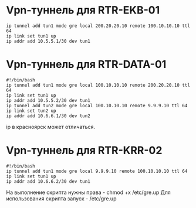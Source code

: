 
# Vpn-туннель для RTR-EKB-01

```#!/bin/bash
ip tunnel add tun1 mode gre local 200.20.20.10 remote 100.10.10.10 ttl 64
ip link set tun1 up
ip addr add 10.5.5.1/30 dev tun1
```

# Vpn-туннель для RTR-DATA-01 

```
#!/bin/bash
ip tunnel add tun1 mode gre local 100.10.10.10 remote 200.20.20.10 ttl 64
ip link set tun1 up
ip addr add 10.5.5.2/30 dev tun1
ip tunnel add tun2 mode gre local 100.10.10.10 remote 9.9.9.10 ttl 64
ip link set tun2 up
ip addr add 10.6.6.1/30 dev tun2
```


ip в красноярск может отличаться.


# Vpn-туннель для RTR-KRR-02

```
#!/bin/bash
ip tunnel add tun1 mode gre local 9.9.9.10 remote 100.10.10.10 ttl 64
ip link set tun1 up
ip addr add 10.6.6.2/30 dev tun1
```


На выполнение скрипта нужны права - chmod +x /etc/gre.up
Для использования скрипта запуск - /etc/gre.up
